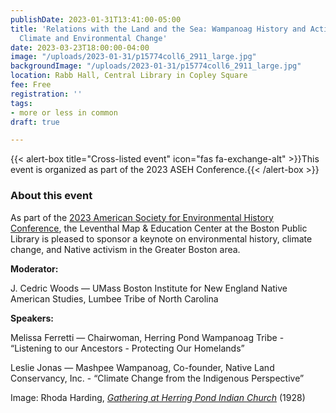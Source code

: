 ```yaml
---
publishDate: 2023-01-31T13:41:00-05:00
title: 'Relations with the Land and the Sea: Wampanoag History and Activism Confronting
  Climate and Environmental Change'
date: 2023-03-23T18:00:00-04:00
image: "/uploads/2023-01-31/p15774coll6_2911_large.jpg"
backgroundImage: "/uploads/2023-01-31/p15774coll6_2911_large.jpg"
location: Rabb Hall, Central Library in Copley Square
fee: Free
registration: ''
tags:
- more or less in common
draft: true

---
```

{{< alert-box title="Cross-listed event" icon="fas fa-exchange-alt" >}}This event is organized as part of the 2023 ASEH Conference.{{< /alert-box >}}

### About this event

As part of the [2023 American Society for Environmental History Conference](https://aseh.org/aseh-2023-conference), the Leventhal Map & Education Center at the Boston Public Library is pleased to sponsor a keynote on environmental history, climate change, and Native activism in the Greater Boston area.

**Moderator:**

J. Cedric Woods — UMass Boston Institute for New England Native American Studies, Lumbee Tribe of North Carolina

**Speakers:**

Melissa Ferretti — Chairwoman, Herring Pond Wampanoag Tribe - “Listening to our Ancestors - Protecting Our Homelands”

Leslie Jonas — Mashpee Wampanoag, Co-founder, Native Land Conservancy, Inc. - “Climate Change from the Indigenous Perspective”

Image: Rhoda Harding, [_Gathering at Herring Pond Indian Church_](https://www.digitalcommonwealth.org/search/commonwealth-oai:v118sx25j) (1928)